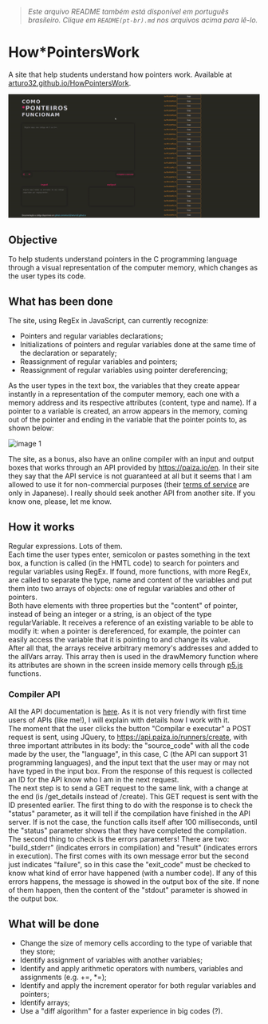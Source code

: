 > *Este arquivo README também está disponível em português brasileiro. Clique em `README(pt-br).md` nos arquivos acima para lê-lo.*


# How\*PointersWork
A site that help students understand how pointers work. Available at <a href = "https://arturo32.github.io/HowPointersWork/">arturo32.github.io/HowPointersWork</a>.

<p align="center">
 <img src="./images/demo.gif"
   alt="Gif showing a demonstration of the site: while the user is typing in the space on the left, in the right a representation of a computer's memory is showing the variables and pointers being created."/>
</p>

## Objective
To help students understand pointers in the C programming language through a visual representation of the computer memory, which changes as the user types its code.

## What has been done
The site, using RegEx in JavaScript, can currently recognize:
* Pointers and regular variables declarations;
* Initializations of pointers and regular variables done at the same time of the declaration or separately;
* Reassignment of regular variables and pointers;
* Reassignment of regular variables using pointer dereferencing;

As the user types in the text box, the variables that they create appear instantly in a representation of the computer memory, each one with a memory address and its respective attributes (content, type and name). If a pointer to a variable is created, an arrow appears in the memory, coming out of the pointer and ending in the variable that the pointer points to, as shown below: 

![image 1](https://github.com/arturo32/arturo32.github.io/blob/master/images/example_1.png)



The site, as a bonus, also have an online compiler with an input and output boxes that works through an API provided by https://paiza.io/en. In their site they say that the API service is not guaranteed at all but it seems that I am allowed to use it for non-commercial purposes (their <a href="https://paiza.jp/guide/kiyaku">terms of service</a> are only in Japanese). I really should seek another API from another site. If you know one, please, let me know. 

## How it works
Regular expressions. Lots of them. <br/>
Each time the user types enter, semicolon or pastes something in the text box, a function is called (in the HMTL code) to search for pointers and regular variables using RegEx. If found, more functions, with more RegEx, are called to separate the type, name and content of the variables and put them into two arrays of objects: one of regular variables and other of pointers. <br/>
Both have elements with three properties but the "content" of pointer, instead of being an integer or a string, is an object of the type regularVariable. It receives a reference of an existing variable to be able to modify it: when a pointer is dereferenced, for example, the pointer can easily access the variable that it is pointing to and change its value. <br/>
After all that, the arrays receive arbitrary memory's addresses and added to the allVars array. This array then is used in the drawMemory function where its attributes are shown in the screen inside memory cells through <a href="https://p5js.org/">p5.js</a> functions.

### Compiler API
All the API documentation is <a href = "http://api.paiza.io/docs/swagger/#!/runners/" >here</a>. As it is not very friendly with first time users of APIs (like me!), I will explain with details how I work with it. <br/>
The moment that the user clicks the button "Compilar e executar" a POST request is sent, using JQuery, to https://api.paiza.io/runners/create, with three important attributes in its body: the "source_code" with all the code made by the user, the "language", in this case, C (the API can support 31 programming languages), and the input text that the user may or may not have typed in the input box. From the response of this request is collected an ID for the API know who I am in the next request. <br/>
The next step is to send a GET request to the same link, with a change at the end (is /get_details instead of /create). This GET request is sent with the ID presented earlier. The first thing to do with the response is to check the "status" parameter, as it will tell if the compilation have finished in the API server. If is not the case, the function calls itself after 100 milliseconds, until the "status" parameter shows that they have completed the compilation. <br/>
The second thing to check is the errors parameters! There are two: "build_stderr" (indicates errors in compilation) and "result" (indicates errors in execution). The first comes with its own message error but the second just indicates "failure", so in this case the "exit_code" must be checked to know what kind of error have happened (with a number code). If any of this errors happens, the message is showed in the output box of the site. If none of them happen, then the content of the "stdout" parameter is showed in the output box.


## What will be done
* Change the size of memory cells according to the type of variable that they store;
* Identify assignment of variables with another variables;
* Identify and apply arithmetic operators with numbers, variables and assignments (e.g. +=, \*=);
* Identify and apply the increment operator for both regular variables and pointers; 
* Identify arrays;
* Use a "diff algorithm" for a faster experience in big codes (?).


